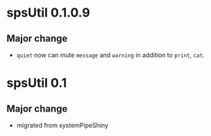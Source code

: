 # spsUtil 0.1.0.9

## Major change

-   `quiet` now can mute `message` and `warning` in addition to `print`, `cat`.

# spsUtil 0.1

## Major change

-   migrated from systemPipeShiny
